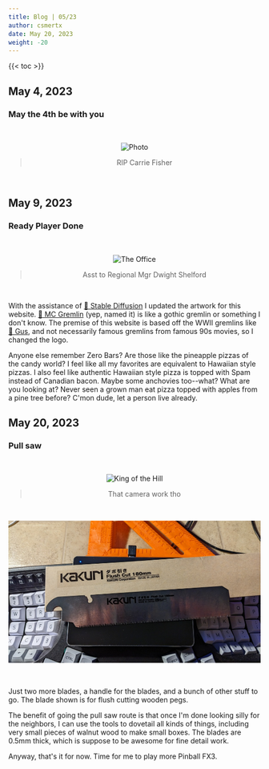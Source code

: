 ```yaml
---
title: Blog | 05/23
author: csmertx
date: May 20, 2023
weight: -20
---
```


<!--more-->

{{< toc >}}

## May 4, 2023
### May the 4th be with you

<br />
<div style="text-align: center;">

![Photo](/Blog/daynight/2023/images/may_the_4th_be_with_you.jpg "Photo of my desk with Blu-ray copies of Star Wars Episodes I-IX, several books about mental health, and a computer monitor background image of the Death Star falling through a planet's atmosphere (created by Utkarsh Kushwaha)")
> RIP Carrie Fisher
</div><br />

## May 9, 2023
### Ready Player Done

<br />
<div style="text-align: center;">

![The Office](https://i.imgur.com/XfBVoqa.gif "GIF via The Office - S04E05 - Local Ad (Dwight's Second Life)")
> Asst to Regional Mgr Dwight Shelford
</div><br />

With the assistance of [🔗 Stable Diffusion](https://stablediffusionweb.com/#demo) I updated the artwork for this website. [🔗 MC Gremlin](https://github.com/csmertx/csmertx.github.io/commit/1a13b9223f6976db6b51e7e8be2f1f08ba27c281#diff-954dc96c8f205806bdc1625a58ccb22135c6d4a575de73783fac1e5e0fc1ef9d) (yep, named it) is like a gothic gremlin or something I don't know. The premise of this website is based off the WWII gremlins like [🔗 Gus](https://en.wikipedia.org/wiki/The_Gremlins), and not necessarily famous gremlins from famous 90s movies, so I changed the logo.

Anyone else remember Zero Bars? Are those like the pineapple pizzas of the candy world? I feel like all my favorites are equivalent to Hawaiian style pizzas. I also feel like authentic Hawaiian style pizza is topped with Spam instead of Canadian bacon. Maybe some anchovies too--what? What are you looking at? Never seen a grown man eat pizza topped with apples from a pine tree before? C'mon dude, let a person live already.

## May 20, 2023
### Pull saw

<br />
<div style="text-align: center;">

![King of the Hill](https://i.imgur.com/emdKuxJ.gif "GIF via King of the Hill - Lady Bird sitting on Hank's mower while posing for a photo op")

> That camera work tho

<br />

![Kakuri](/Blog/daynight/2023/images/kakuri_flush_180mm_cut_blade.jpg "Kakuri Flush Cut 180mm blade on a keyboard")

</div><br />

Just two more blades, a handle for the blades, and a bunch of other stuff to go. The blade shown is for flush cutting wooden pegs.

The benefit of going the pull saw route is that once I'm done looking silly for the neighbors, I can use the tools to dovetail all kinds of things, including very small pieces of walnut wood to make small boxes. The blades are 0.5mm thick, which is suppose to be awesome for fine detail work.

Anyway, that's it for now. Time for me to play more Pinball FX3.